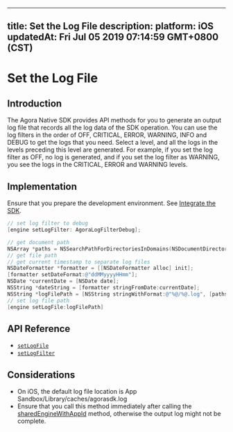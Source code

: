 
---
title: Set the Log File
description: 
platform: iOS
updatedAt: Fri Jul 05 2019 07:14:59 GMT+0800 (CST)
---
# Set the Log File
## Introduction
The Agora Native SDK provides API methods for you to generate an output log file that records all the log data of the SDK operation. You can use the log filters in the order of OFF, CRITICAL, ERROR, WARNING, INFO and DEBUG to get the logs that you need. Select a level, and all the logs in the levels preceding this level are generated. For example, if you set the log filter as OFF, no log is generated, and if you set the log filter as WARNING, you see the logs in the CRITICAL, ERROR and WARNING levels.

## Implementation
Ensure that you prepare the development environment. See [Integrate the SDK](../../en/Video/android_video.md).

```Objective-C
// set log filter to debug
[engine setLogFilter: AgoraLogFilterDebug];

// get document path
NSArray *paths = NSSearchPathForDirectoriesInDomains(NSDocumentDirectory, NSUserDomainMask, YES);
// get file path
// get current timestamp to separate log files
NSDateFormatter *formatter = [[NSDateFormatter alloc] init];
[formatter setDateFormat:@"ddMMyyyyHHmm"];
NSDate *currentDate = [NSDate date];
NSString *dateString = [formatter stringFromDate:currentDate];
NSString *logFilePath = [NSString stringWithFormat:@"%@/%@.log", [paths objectAtIndex:0], dateString];
// set log file path
[engine setLogFile:logFilePath]
```

## API Reference

- [`setLogFile`](https://docs.agora.io/en/Video/API%20Reference/oc/Classes/AgoraRtcEngineKit.html?transId=8d992290-01c1-11e9-a659-33e4b5b761ac#//api/name/setLogFile:)
- [`setLogFilter`](https://docs.agora.io/en/Video/API%20Reference/oc/Classes/AgoraRtcEngineKit.html?transId=8d992290-01c1-11e9-a659-33e4b5b761ac#//api/name/setLogFilter:)

## Considerations
- On iOS, the default log file location is App Sandbox/Library/caches/agorasdk.log
- Ensure that you call this method immediately after calling the [sharedEngineWithAppId](https://docs.agora.io/en/Video/API%20Reference/oc/Classes/AgoraRtcEngineKit.html#//api/name/sharedEngineWithAppId:delegate:) method, otherwise the output log might not be complete.
